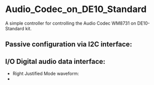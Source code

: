 # Audio_Codec_on_DE10_Standard
A simple controller for controlling the Audio Codec WM8731 on DE10-Standard kit.

## Passive configuration via I2C interface:

## I/O Digital audio data interface:
- Right Justified Mode waveform:
- 

